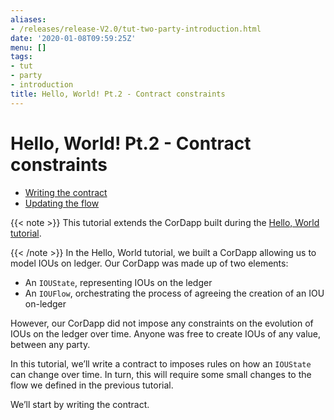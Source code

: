 ```yaml
---
aliases:
- /releases/release-V2.0/tut-two-party-introduction.html
date: '2020-01-08T09:59:25Z'
menu: []
tags:
- tut
- party
- introduction
title: Hello, World! Pt.2 - Contract constraints
---
```



# Hello, World! Pt.2 - Contract constraints



* [Writing the contract](tut-two-party-contract.md)
* [Updating the flow](tut-two-party-flow.md)



{{< note >}}
This tutorial extends the CorDapp built during the [Hello, World tutorial](hello-world-introduction.md).

{{< /note >}}
In the Hello, World tutorial, we built a CorDapp allowing us to model IOUs on ledger. Our CorDapp was made up of two
elements:


* An `IOUState`, representing IOUs on the ledger
* An `IOUFlow`, orchestrating the process of agreeing the creation of an IOU on-ledger

However, our CorDapp did not impose any constraints on the evolution of IOUs on the ledger over time. Anyone was free
to create IOUs of any value, between any party.

In this tutorial, we’ll write a contract to imposes rules on how an `IOUState` can change over time. In turn, this
will require some small changes to the flow we defined in the previous tutorial.

We’ll start by writing the contract.

